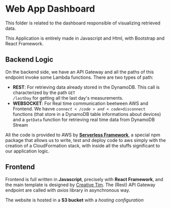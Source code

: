 # Web App Dashboard
This folder is related to the dashboard responsible of visualizing retrieved data.

This Application is entirely made in Javascript and Html, with Bootstrap and React Framework.

## Backend Logic
On the backend side, we have an API Gateway and all the paths of this endpoint invoke some Lambda functions.
There are two types of path:
- **REST**: For retrieving data already stored in the DynamoDB. This call is characterized by the path <code>GET /lastDay</code> for getting all the last day's measurements.
- **WEBSOCKET**:  For Real time communication beetween AWS and Frontend. We havve <code>$connect</code> and <code>$disconnect</code> functions (that store in a DynamoDB table informations about devices) and a <code>getData</code> function for retrieving real time data from DynamoDB Stream

All the code is provided to AWS by [**Serverless Framework**](https://www.serverless.com/), a special npm package that allows us to write, test and deploy code to aws simply with the creation of a CloudFormation stack, with inside all the stuffs significant to our application logic.

## Frontend
Frontend is full written in **Javascript**, precisely with **React Framework**, and the main template is designed by [Creative Tim](https://www.creative-tim.com/). The (Rest) API Gateway endpoint are called with *axios* library in asynchronous way.

The website is hosted in a **S3 bucket** with a *hosting configuration*
